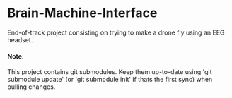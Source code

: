 # Brain-Machine-Interface

End-of-track project consisting on trying to make a drone fly using an EEG headset.



#### Note:

This project contains git submodules. Keep them up-to-date using 'git submodule update' (or 'git submodule init' if thats the first sync) when pulling changes.